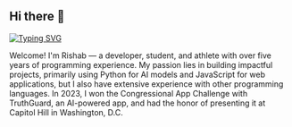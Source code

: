 ## Hi there 👋

[![Typing SVG](https://readme-typing-svg.demolab.com?font=Fira+Code&size=36&duration=2000&pause=1&vCenter=true&multiline=true&width=435&lines=Rishab+Alagharu;Student+%7C+Software+Engineer+%7C+AI+%7C+Deep+Learning)](https://git.io/typing-svg)

Welcome! I'm Rishab — a developer, student, and athlete with over five years of programming experience. My passion lies in building impactful projects, primarily using Python for AI models and JavaScript for web applications, but I also have extensive experience with other programming languages. In 2023, I won the Congressional App Challenge with TruthGuard, an AI-powered app, and had the honor of presenting it at Capitol Hill in Washington, D.C.
